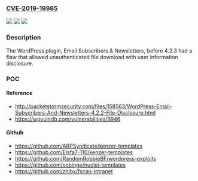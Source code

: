 ### [CVE-2019-19985](https://cve.mitre.org/cgi-bin/cvename.cgi?name=CVE-2019-19985)
![](https://img.shields.io/static/v1?label=Product&message=n%2Fa&color=blue)
![](https://img.shields.io/static/v1?label=Version&message=n%2Fa&color=blue)
![](https://img.shields.io/static/v1?label=Vulnerability&message=n%2Fa&color=brighgreen)

### Description

The WordPress plugin, Email Subscribers & Newsletters, before 4.2.3 had a flaw that allowed unauthenticated file download with user information disclosure.

### POC

#### Reference
- http://packetstormsecurity.com/files/158563/WordPress-Email-Subscribers-And-Newsletters-4.2.2-File-Disclosure.html
- https://wpvulndb.com/vulnerabilities/9946

#### Github
- https://github.com/ARPSyndicate/kenzer-templates
- https://github.com/Elsfa7-110/kenzer-templates
- https://github.com/RandomRobbieBF/wordpress-exploits
- https://github.com/sobinge/nuclei-templates
- https://github.com/zhibx/fscan-Intranet

